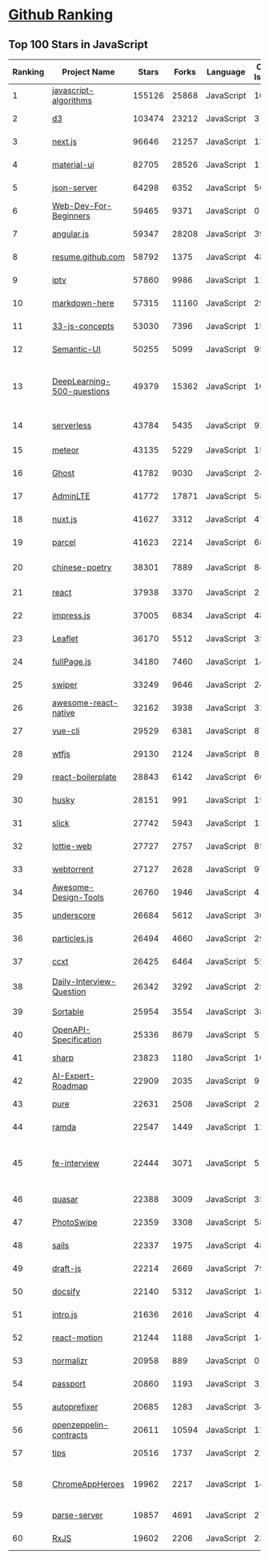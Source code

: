 [Github Ranking](../README.md)
==========

## Top 100 Stars in JavaScript

| Ranking | Project Name | Stars | Forks | Language | Open Issues | Description | Last Commit |
| ------- | ------------ | ----- | ----- | -------- | ----------- | ----------- | ----------- |
| 1 | [javascript-algorithms](https://github.com/trekhleb/javascript-algorithms) | 155126 | 25868 | JavaScript | 107 | 📝 Algorithms and data structures implemented in JavaScript with explanations and links to further readings | 2022-11-15T13:21:14Z |
| 2 | [d3](https://github.com/d3/d3) | 103474 | 23212 | JavaScript | 3 | Bring data to life with SVG, Canvas and HTML. :bar_chart::chart_with_upwards_trend::tada: | 2022-07-09T14:42:14Z |
| 3 | [next.js](https://github.com/vercel/next.js) | 96646 | 21257 | JavaScript | 1378 | The React Framework | 2022-11-21T02:55:00Z |
| 4 | [material-ui](https://github.com/mui/material-ui) | 82705 | 28526 | JavaScript | 1108 | MUI Core: Ready-to-use foundational React components, free forever. It includes Material UI, which implements Google's Material Design. | 2022-11-21T02:47:33Z |
| 5 | [json-server](https://github.com/typicode/json-server) | 64298 | 6352 | JavaScript | 564 | Get a full fake REST API with zero coding in less than 30 seconds (seriously) | 2022-11-15T10:53:22Z |
| 6 | [Web-Dev-For-Beginners](https://github.com/microsoft/Web-Dev-For-Beginners) | 59465 | 9371 | JavaScript | 0 | 24 Lessons, 12 Weeks, Get Started as a Web Developer | 2022-11-21T00:35:38Z |
| 7 | [angular.js](https://github.com/angular/angular.js) | 59347 | 28208 | JavaScript | 391 | AngularJS - HTML enhanced for web apps! | 2022-04-12T15:57:22Z |
| 8 | [resume.github.com](https://github.com/resume/resume.github.com) | 58792 | 1375 | JavaScript | 48 | Resumes generated using the GitHub informations | 2022-10-16T23:25:27Z |
| 9 | [iptv](https://github.com/iptv-org/iptv) | 57860 | 9986 | JavaScript | 1192 | Collection of publicly available IPTV channels from all over the world | 2022-11-21T02:19:06Z |
| 10 | [markdown-here](https://github.com/adam-p/markdown-here) | 57315 | 11160 | JavaScript | 291 | Google Chrome, Firefox, and Thunderbird extension that lets you write email in Markdown and render it before sending. | 2022-11-12T09:10:54Z |
| 11 | [33-js-concepts](https://github.com/leonardomso/33-js-concepts) | 53030 | 7396 | JavaScript | 15 | 📜 33 JavaScript concepts every developer should know. | 2022-11-01T12:25:33Z |
| 12 | [Semantic-UI](https://github.com/Semantic-Org/Semantic-UI) | 50255 | 5099 | JavaScript | 950 | Semantic is a UI component framework based around useful principles from natural language. | 2022-10-06T20:02:44Z |
| 13 | [DeepLearning-500-questions](https://github.com/scutan90/DeepLearning-500-questions) | 49379 | 15362 | JavaScript | 100 | 深度学习500问，以问答形式对常用的概率知识、线性代数、机器学习、深度学习、计算机视觉等热点问题进行阐述，以帮助自己及有需要的读者。 全书分为18个章节，50余万字。由于水平有限，书中不妥之处恳请广大读者批评指正。   未完待续............ 如有意合作，联系scutjy2015@163.com                     版权所有，违权必究       Tan 2018.06 | 2022-07-16T02:22:55Z |
| 14 | [serverless](https://github.com/serverless/serverless) | 43784 | 5435 | JavaScript | 928 | ⚡ Serverless Framework – Build web, mobile and IoT applications with serverless architectures using AWS Lambda, Azure Functions, Google CloudFunctions & more! –  | 2022-11-18T19:10:31Z |
| 15 | [meteor](https://github.com/meteor/meteor) | 43135 | 5229 | JavaScript | 152 | Meteor, the JavaScript App Platform | 2022-11-18T21:37:36Z |
| 16 | [Ghost](https://github.com/TryGhost/Ghost) | 41782 | 9030 | JavaScript | 24 | Turn your audience into a business. Publishing, memberships, subscriptions and newsletters. | 2022-11-21T02:13:35Z |
| 17 | [AdminLTE](https://github.com/ColorlibHQ/AdminLTE) | 41772 | 17871 | JavaScript | 58 | AdminLTE - Free admin dashboard template based on Bootstrap 4 | 2022-11-16T17:09:03Z |
| 18 | [nuxt.js](https://github.com/nuxt/nuxt.js) | 41627 | 3312 | JavaScript | 478 | The Intuitive Vue(2) Framework | 2022-11-20T18:56:20Z |
| 19 | [parcel](https://github.com/parcel-bundler/parcel) | 41623 | 2214 | JavaScript | 687 | The zero configuration build tool for the web. 📦🚀 | 2022-11-21T02:04:16Z |
| 20 | [chinese-poetry](https://github.com/chinese-poetry/chinese-poetry) | 38301 | 7889 | JavaScript | 84 | The most comprehensive database of Chinese poetry 🧶最全中华古诗词数据库,  唐宋两朝近一万四千古诗人,  接近5.5万首唐诗加26万宋诗.  两宋时期1564位词人，21050首词。 | 2022-11-14T06:30:18Z |
| 21 | [react](https://github.com/typescript-cheatsheets/react) | 37938 | 3370 | JavaScript | 2 | Cheatsheets for experienced React developers getting started with TypeScript | 2022-11-20T21:56:43Z |
| 22 | [impress.js](https://github.com/impress/impress.js) | 37005 | 6834 | JavaScript | 48 | It's a presentation framework based on the power of CSS3 transforms and transitions in modern browsers and inspired by the idea behind prezi.com. | 2022-11-20T22:38:00Z |
| 23 | [Leaflet](https://github.com/Leaflet/Leaflet) | 36170 | 5512 | JavaScript | 356 | 🍃 JavaScript library for mobile-friendly interactive maps 🇺🇦 | 2022-11-20T13:12:49Z |
| 24 | [fullPage.js](https://github.com/alvarotrigo/fullPage.js) | 34180 | 7460 | JavaScript | 149 | fullPage plugin by Alvaro Trigo. Create full screen pages fast and simple | 2022-11-19T15:03:26Z |
| 25 | [swiper](https://github.com/nolimits4web/swiper) | 33249 | 9646 | JavaScript | 242 | Most modern mobile touch slider with hardware accelerated transitions | 2022-11-17T17:13:27Z |
| 26 | [awesome-react-native](https://github.com/jondot/awesome-react-native) | 32162 | 3938 | JavaScript | 32 | Awesome React Native components, news, tools, and learning material! | 2022-11-17T14:13:26Z |
| 27 | [vue-cli](https://github.com/vuejs/vue-cli) | 29529 | 6381 | JavaScript | 878 | 🛠️ webpack-based tooling for Vue.js Development | 2022-11-17T01:49:16Z |
| 28 | [wtfjs](https://github.com/denysdovhan/wtfjs) | 29130 | 2124 | JavaScript | 8 | 🤪 A list of funny and tricky JavaScript examples | 2022-11-12T20:05:07Z |
| 29 | [react-boilerplate](https://github.com/react-boilerplate/react-boilerplate) | 28843 | 6142 | JavaScript | 60 | :fire: A highly scalable, offline-first foundation with the best developer experience and a focus on performance and best practices. | 2022-11-12T16:13:24Z |
| 30 | [husky](https://github.com/typicode/husky) | 28151 | 991 | JavaScript | 15 | Git hooks made easy 🐶 woof! | 2022-11-08T23:23:39Z |
| 31 | [slick](https://github.com/kenwheeler/slick) | 27742 | 5943 | JavaScript | 1150 | the last carousel you'll ever need | 2022-11-16T14:54:08Z |
| 32 | [lottie-web](https://github.com/airbnb/lottie-web) | 27727 | 2757 | JavaScript | 856 | Render After Effects animations natively on Web, Android and iOS, and React Native. http://airbnb.io/lottie/ | 2022-11-15T07:26:57Z |
| 33 | [webtorrent](https://github.com/webtorrent/webtorrent) | 27127 | 2628 | JavaScript | 97 | ⚡️ Streaming torrent client for the web | 2022-11-20T21:02:23Z |
| 34 | [Awesome-Design-Tools](https://github.com/goabstract/Awesome-Design-Tools) | 26760 | 1946 | JavaScript | 4 | The best design tools and plugins for everything 👉 | 2022-11-19T23:35:51Z |
| 35 | [underscore](https://github.com/jashkenas/underscore) | 26684 | 5612 | JavaScript | 30 | JavaScript's utility _ belt | 2022-11-13T02:10:09Z |
| 36 | [particles.js](https://github.com/VincentGarreau/particles.js) | 26494 | 4660 | JavaScript | 290 | A lightweight JavaScript library for creating particles | 2022-10-20T15:19:56Z |
| 37 | [ccxt](https://github.com/ccxt/ccxt) | 26425 | 6464 | JavaScript | 552 | A JavaScript / Python / PHP cryptocurrency trading API with support for more than 100 bitcoin/altcoin exchanges | 2022-11-20T21:26:13Z |
| 38 | [Daily-Interview-Question](https://github.com/Advanced-Frontend/Daily-Interview-Question) | 26342 | 3292 | JavaScript | 254 | 我是依扬（木易杨），公众号「高级前端进阶」作者，每天搞定一道前端大厂面试题，祝大家天天进步，一年后会看到不一样的自己。 | 2020-11-09T01:07:00Z |
| 39 | [Sortable](https://github.com/SortableJS/Sortable) | 25954 | 3554 | JavaScript | 386 | Reorderable drag-and-drop lists for modern browsers and touch devices. No jQuery or framework required. | 2022-11-10T11:28:31Z |
| 40 | [OpenAPI-Specification](https://github.com/OAI/OpenAPI-Specification) | 25336 | 8679 | JavaScript | 516 | The OpenAPI Specification Repository | 2022-11-18T01:55:37Z |
| 41 | [sharp](https://github.com/lovell/sharp) | 23823 | 1180 | JavaScript | 106 | High performance Node.js image processing, the fastest module to resize JPEG, PNG, WebP, AVIF and TIFF images. Uses the libvips library. | 2022-11-20T21:30:58Z |
| 42 | [AI-Expert-Roadmap](https://github.com/AMAI-GmbH/AI-Expert-Roadmap) | 22909 | 2035 | JavaScript | 9 | Roadmap to becoming an Artificial Intelligence Expert in 2022 | 2022-02-10T12:36:46Z |
| 43 | [pure](https://github.com/pure-css/pure) | 22631 | 2508 | JavaScript | 2 | A set of small, responsive CSS modules that you can use in every web project. | 2022-11-17T12:07:32Z |
| 44 | [ramda](https://github.com/ramda/ramda) | 22547 | 1449 | JavaScript | 121 | :ram: Practical functional Javascript | 2022-11-08T22:08:03Z |
| 45 | [fe-interview](https://github.com/haizlin/fe-interview) | 22444 | 3071 | JavaScript | 5185 | 前端面试每日 3+1，以面试题来驱动学习，提倡每日学习与思考，每天进步一点！每天早上5点纯手工发布面试题（死磕自己，愉悦大家），6000+道前端面试题全面覆盖，HTML/CSS/JavaScript/Vue/React/Nodejs/TypeScript/ECMAScritpt/Webpack/Jquery/小程序/软技能…… | 2022-11-20T20:49:13Z |
| 46 | [quasar](https://github.com/quasarframework/quasar) | 22388 | 3009 | JavaScript | 358 | Quasar Framework - Build high-performance VueJS user interfaces in record time | 2022-11-20T15:26:33Z |
| 47 | [PhotoSwipe](https://github.com/dimsemenov/PhotoSwipe) | 22359 | 3308 | JavaScript | 584 | JavaScript image gallery for mobile and desktop, modular, framework independent | 2022-11-17T18:33:54Z |
| 48 | [sails](https://github.com/balderdashy/sails) | 22337 | 1975 | JavaScript | 485 | Realtime MVC Framework for Node.js | 2022-11-21T02:21:42Z |
| 49 | [draft-js](https://github.com/facebook/draft-js) | 22214 | 2669 | JavaScript | 796 | A React framework for building text editors. | 2022-11-08T01:34:25Z |
| 50 | [docsify](https://github.com/docsifyjs/docsify) | 22140 | 5312 | JavaScript | 181 | 🃏 A magical documentation site generator. | 2022-11-20T08:09:01Z |
| 51 | [intro.js](https://github.com/usablica/intro.js) | 21636 | 2616 | JavaScript | 41 | Lightweight, user-friendly onboarding tour library | 2022-11-16T07:27:58Z |
| 52 | [react-motion](https://github.com/chenglou/react-motion) | 21244 | 1188 | JavaScript | 147 | A spring that solves your animation problems. | 2022-11-16T23:49:01Z |
| 53 | [normalizr](https://github.com/paularmstrong/normalizr) | 20958 | 889 | JavaScript | 0 | Normalizes nested JSON according to a schema | 2022-03-19T22:44:12Z |
| 54 | [passport](https://github.com/jaredhanson/passport) | 20860 | 1193 | JavaScript | 318 | Simple, unobtrusive authentication for Node.js. | 2022-10-31T18:43:10Z |
| 55 | [autoprefixer](https://github.com/postcss/autoprefixer) | 20685 | 1283 | JavaScript | 34 |  Parse CSS and add vendor prefixes to rules by Can I Use | 2022-11-11T11:51:52Z |
| 56 | [openzeppelin-contracts](https://github.com/OpenZeppelin/openzeppelin-contracts) | 20611 | 10594 | JavaScript | 129 | OpenZeppelin Contracts is a library for secure smart contract development. | 2022-11-20T00:26:24Z |
| 57 | [tips](https://github.com/git-tips/tips) | 20516 | 1737 | JavaScript | 21 | Most commonly used git tips and tricks. | 2022-04-14T20:56:12Z |
| 58 | [ChromeAppHeroes](https://github.com/zhaoolee/ChromeAppHeroes) | 19962 | 2217 | JavaScript | 14 | 🌈谷粒-Chrome插件英雄榜, 为优秀的Chrome插件写一本中文说明书, 让Chrome插件英雄们造福人类~  ChromePluginHeroes, Write a Chinese manual for the excellent Chrome plugin, let the Chrome plugin heroes benefit the human~ 公众号「0加1」同步更新 | 2022-10-22T09:05:54Z |
| 59 | [parse-server](https://github.com/parse-community/parse-server) | 19857 | 4691 | JavaScript | 279 | Parse Server for Node.js / Express | 2022-11-21T01:54:28Z |
| 60 | [RxJS](https://github.com/Reactive-Extensions/RxJS) | 19602 | 2206 | JavaScript | 231 | The Reactive Extensions for JavaScript | 2018-04-18T20:17:39Z |

